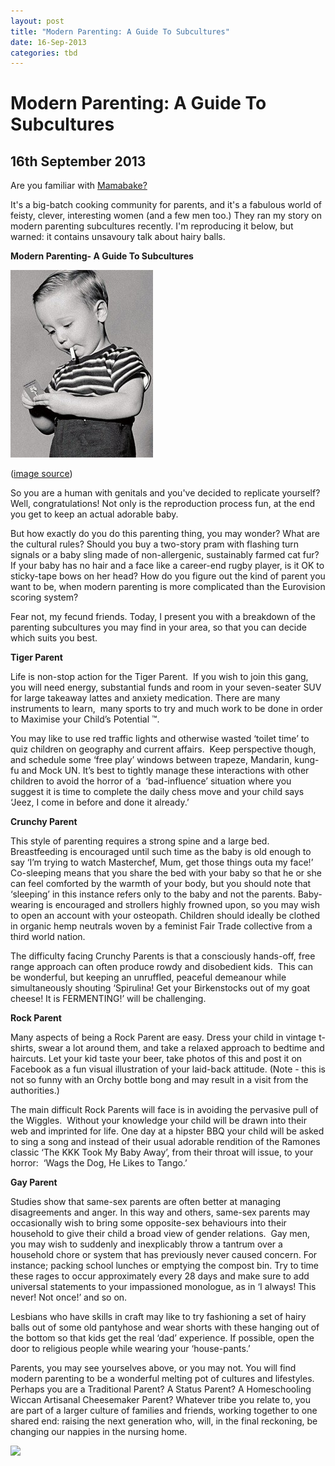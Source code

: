 ```yaml
---
layout: post
title: "Modern Parenting: A Guide To Subcultures"
date: 16-Sep-2013
categories: tbd
---
```


# Modern Parenting: A Guide To Subcultures

## 16th September 2013

Are you familiar with <a href="http://mamabake.com/">Mamabake?</a>

It's a big-batch cooking community for parents,   and it's a fabulous world of feisty, clever, interesting women (and a few men too.) They ran my story on modern parenting subcultures recently. I'm reproducing it below, but warned: it contains unsavoury talk about hairy balls.

**Modern Parenting- A Guide To Subcultures**

<img class="photo-horiz" src="/images/2013/09/tumblr_liecgfgj831qegy8do1_500-228x300.jpg" />

(<a href="http://vintagegal.tumblr.com/post/9988559073">image source</a>)

So you are a human with genitals and you've decided to replicate yourself? Well, congratulations! Not only is the reproduction process fun, at the end you get to keep an actual adorable baby.

But how exactly do you do this parenting thing, you may wonder? What are the cultural rules? Should you buy a two-story pram with flashing turn signals or a baby sling made of non-allergenic, sustainably farmed cat fur? If your baby has no hair and a face like a career-end rugby player, is it OK to sticky-tape bows on her head? How do you figure out the kind of parent you want to be, when modern parenting is more complicated than the Eurovision scoring system?

Fear not, my fecund friends. Today, I present you with a breakdown of the parenting subcultures you may find in your area, so that you can decide which suits you best.

**Tiger Parent**

Life is non-stop action for the Tiger Parent.  If you wish to join this gang, you will need energy, substantial funds and room in your seven-seater SUV for large takeaway lattes and anxiety medication. There are many instruments to learn,  many sports to try and much work to be done in order to Maximise your Child’s Potential ™.

You may like to use red traffic lights and otherwise wasted ‘toilet time’ to quiz children on geography and current affairs.  Keep perspective though, and schedule some ‘free play’ windows between trapeze, Mandarin, kung-fu and Mock UN. It’s best to tightly manage these interactions with other children to avoid the horror of a  ‘bad-influence’ situation where you suggest it is time to complete the daily chess move and your child says ‘Jeez, I come in before and done it already.’

**Crunchy Parent**

This style of parenting requires a strong spine and a large bed. Breastfeeding is encouraged until such time as the baby is old enough to say ‘I’m trying to watch Masterchef, Mum, get those things outa my face!’ Co-sleeping means that you share the bed with your baby so that he or she can feel comforted by the warmth of your body, but you should note that ‘sleeping’ in this instance refers only to the baby and not the parents. Baby-wearing is encouraged and strollers highly frowned upon, so you may wish to open an account with your osteopath. Children should ideally be clothed in organic hemp neutrals woven by a feminist Fair Trade collective from a third world nation.

The difficulty facing Crunchy Parents is that a consciously hands-off, free range approach can often produce rowdy and disobedient kids.  This can be wonderful, but keeping an unruffled, peaceful demeanour while simultaneously shouting ‘Spirulina! Get your Birkenstocks out of my goat cheese! It is FERMENTING!’ will be challenging.

**Rock Parent**

Many aspects of being a Rock Parent are easy. Dress your child in vintage t-shirts, swear a lot around them, and take a relaxed approach to bedtime and haircuts. Let your kid taste your beer, take photos of this and post it on Facebook as a fun visual illustration of your laid-back attitude. (Note - this is not so funny with an Orchy bottle bong and may result in a visit from the authorities.)

The main difficult Rock Parents will face is in avoiding the pervasive pull of the Wiggles.  Without your knowledge your child will be drawn into their web and imprinted for life. One day at a hipster BBQ your child will be asked to sing a song and instead of their usual adorable rendition of the Ramones classic ‘The KKK Took My Baby Away’, from their throat will issue, to your horror:  ‘Wags the Dog, He Likes to Tango.’

**Gay Parent**

Studies show that same-sex parents are often better at managing disagreements and anger. In this way and others, same-sex parents may occasionally wish to bring some opposite-sex behaviours into their household to give their child a broad view of gender relations.  Gay men, you may wish to suddenly and inexplicably throw a tantrum over a household chore or system that has previously never caused concern. For instance; packing school lunches or emptying the compost bin. Try to time these rages to occur approximately every 28 days and make sure to add universal statements to your impassioned monologue, as in ‘I always! This never! Not once!’ and so on.

Lesbians who have skills in craft may like to try fashioning a set of hairy balls out of some old pantyhose and wear shorts with these hanging out of the bottom so that kids get the real ‘dad’ experience. If possible, open the door to religious people while wearing your ‘house-pants.’

Parents, you may see yourselves above, or you may not. You will find modern parenting to be a wonderful melting pot of cultures and lifestyles. Perhaps you are a Traditional Parent? A Status Parent? A Homeschooling Wiccan Artisanal Cheesemaker Parent? Whatever tribe you relate to, you are part of a larger culture of families and friends, working together to one shared end: raising the next generation who, will, in the final reckoning, be changing our nappies in the nursing home.

<a href="http://www.facebook.com/sharer.php?u=&amp;linkname=Modern%20Parenting%3A%20A%20Guide%20To%20Subcultures"><img class="photo-horiz" src="http://shongjog.files.wordpress.com/2008/04/share-on-facebook.gif?" />
